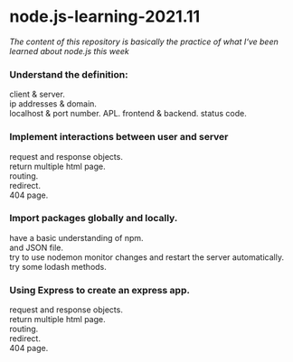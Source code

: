 # node.js-learning-2021.11
*The content of this repository is basically the practice of what I‘ve been learned about node.js this week*

### Understand the definition:    
  client & server.   
  ip addresses & domain.   
  localhost & port number. 
  APL. 
  frontend & backend. 
  status code. 

### Implement interactions between user and server    
  request and response objects.   
  return multiple html page.   
  routing.   
  redirect.   
  404 page.   
  
### Import packages globally and locally.   
  have a basic understanding of npm.   
  and JSON file.   
  try to use nodemon monitor changes and restart the server automatically.   
  try some lodash methods.   

### Using Express to create an express app.   
  request and response objects.   
  return multiple html page.   
  routing.   
  redirect.   
  404 page.   
  
   
